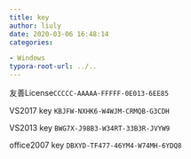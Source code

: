 ```yaml
---
title: key
author: liuly
date: 2020-03-06 16:48:14
categories:

- Windows
typora-root-url: ../..
---
```


友善License`CCCCC-AAAAA-FFFFF-0E013-6EE85`

VS2017 key `KBJFW-NXHK6-W4WJM-CRMQB-G3CDH`

VS2013 key `BWG7X-J98B3-W34RT-33B3R-JVYW9`

office2007 key `DBXYD-TF477-46YM4-W74MH-6YDQ8`

